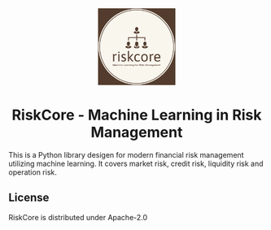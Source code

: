 <div align=center>
<img src="assets/riskcore.png" width="30%" loc>
</div>

<div align=center>

# RiskCore - Machine Learning in Risk Management

</div align=center>
This is a Python library desigen for modern financial risk management utilizing machine learning. It covers market risk, credit risk, liquidity risk and operation risk.

## License
RiskCore is distributed under Apache-2.0